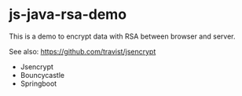 # js-java-rsa-demo
This is a demo to encrypt data with RSA between browser and server.<br>

See also: https://github.com/travist/jsencrypt

- Jsencrypt
- Bouncycastle
- Springboot





